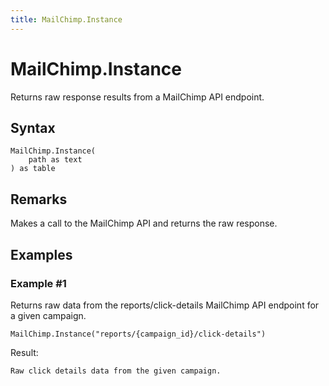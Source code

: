 ```yaml
---
title: MailChimp.Instance
---
```


# MailChimp.Instance


Returns raw response results from a MailChimp API endpoint.


## Syntax

```powerquery
MailChimp.Instance(
    path as text
) as table
```


## Remarks

Makes a call to the MailChimp API and returns the raw response.


## Examples

### Example #1 
Returns raw data from the reports/click-details MailChimp API endpoint for a given campaign.
```powerquery
MailChimp.Instance("reports/{campaign_id}/click-details")
```

Result: 
```powerquery
Raw click details data from the given campaign.
```



